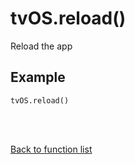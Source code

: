# tvOS.reload()

Reload the app

## Example

    tvOS.reload()


<br><br>

[Back to function list](https://github.com/wdg/tvOS.js/wiki/tvOS.js-Function-list)